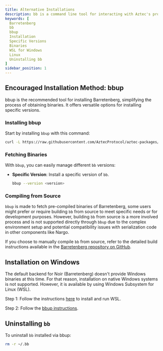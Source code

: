 ```yaml
---
title: Alternative Installations
description: bb is a command line tool for interacting with Aztec's proving backend Barretenberg. This page is a quick guide on how to install `bb` using the simplest and most straightforward method, bbup.
keywords: [
  Barretenberg
  bb
  bbup
  Installation
  Specific Versions
  Binaries
  WSL for Windows
  Linux
  Uninstalling bb
]
sidebar_position: 1
---
```


## Encouraged Installation Method: bbup

bbup is the recommended tool for installing Barretenberg, simplifying the process of obtaining binaries. It offers versatile options for installing specific versions.

### Installing bbup

Start by installing `bbup` with this command:

```sh
curl -L https://raw.githubusercontent.com/AztecProtocol/aztec-packages/master/barretenberg/cpp/installation/install | bash
```

### Fetching Binaries

With `bbup`, you can easily manage different `bb` versions:
  
- **Specific Version**: Install a specific version of `bb`.
  ```sh
  bbup --version <version>
  ```

### Compiling from Source

`bbup` is made to fetch pre-compiled binaries of Barretenberg, some users might prefer or require building `bb` from source to meet specific needs or for development purposes. However, building `bb` from source is a more involved process and is not supported directly through `bbup` due to the complex environment setup and potential compatibility issues with serialization code in other components like Nargo.

If you choose to manually compile `bb` from source, refer to the detailed build instructions available in the [Barretenberg repository on GitHub](https://github.com/AztecProtocol/aztec-packages/tree/master/barretenberg).

## Installation on Windows

The default backend for Noir (Barretenberg) doesn't provide Windows binaries at this time. For that reason, installation on native Windows systems is not supported. However, it is available by using Windows Subsystem for Linux (WSL).

Step 1: Follow the instructions [here](https://learn.microsoft.com/en-us/windows/wsl/install) to install and run WSL.

Step 2: Follow the [bbup instructions](#encouraged-installation-method-bbup).

## Uninstalling `bb`

To uninstall `bb` installed via bbup:

```bash
rm -r ~/.bb 
```
